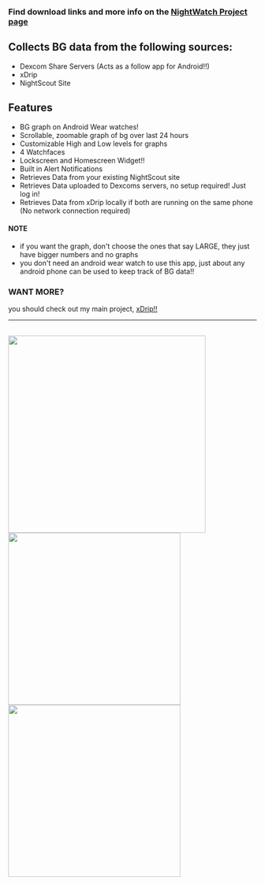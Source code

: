 ### Find download links and more info on the [NightWatch Project page](http://stephenblackwasalreadytaken.github.io/NightWatch/)

## Collects BG data from the following sources:
* Dexcom Share Servers (Acts as a follow app for Android!!)
* xDrip
* NightScout Site


## Features
* BG graph on Android Wear watches!
* Scrollable, zoomable graph of bg over last 24 hours
* Customizable High and Low levels for graphs
* 4 Watchfaces
* Lockscreen and Homescreen Widget!!
* Built in Alert Notifications
* Retrieves Data from your existing NightScout site
* Retrieves Data uploaded to Dexcoms servers, no setup required! Just log in!
* Retrieves Data from xDrip locally if both are running on the same phone (No network connection required)

#### NOTE
* if you want the graph, don't choose the ones that say LARGE, they just have bigger numbers and no graphs
* you don't need an android wear watch to use this app, just about any android phone can be used to keep track of BG data!!

### WANT MORE?
you should check out my main project, [xDrip!!](http://stephenblackwasalreadytaken.github.io/xDrip/)

***

<br>
<a href="http://i.imgur.com/lFwKzRr.jpg"><img src="http://i.imgur.com/lFwKzRr.jpg" align="left" width="400" ></a>
<a href="http://i.imgur.com/qGjVwzF.jpg"><img src="http://i.imgur.com/qGjVwzF.jpg" align="left" width="349" ></a>
<br>
<a href="http://i.imgur.com/eIGaEAj.jpg"><img src="http://i.imgur.com/eIGaEAj.jpg" align="left" width="349" ></a>
<br>
